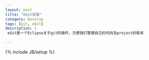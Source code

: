 ```yaml
---
layout: post
title: "eGit安装"
category: Develop
tags: [git, eGit]
description: |
 eGit是一个Eclipse关于git的插件，方便我们管理自己的代码及project的版本
 
---
```

{% include JB/setup %}
 
##
